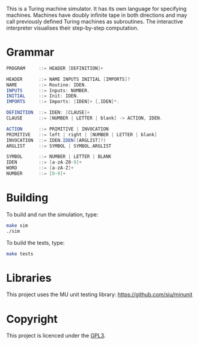 This is a Turing machine simulator. It has its own language for specifying machines. Machines have doubly infinite tape in both directions and may call previously defined Turing machines as subroutines. The interactive interpreter visualises their step-by-step computation.

Grammar
=======
```Java
PROGRAM     ::= HEADER [DEFINITION]+

HEADER      ::= NAME INPUTS INITIAL [IMPORTS]?
NAME        ::= Routine: IDEN.
INPUTS      ::= Inputs: NUMBER.
INITIAL     ::= Init: IDEN.
IMPORTS     ::= Imports: [IDEN]+ [,IDEN]*.

DEFINITION  ::= IDEN: [CLAUSE]+ 
CLAUSE      ::= [NUMBER | LETTER | blank] -> ACTION, IDEN.

ACTION      ::= PRIMITIVE | INVOCATION
PRIMITIVE   ::= left | right | [NUMBER | LETTER | blank]
INVOCATION  ::= IDEN.IDEN([ARGLIST]?)
ARGLIST     ::= SYMBOL | SYMBOL,ARGLIST

SYMBOL      ::= NUMBER | LETTER | BLANK
IDEN        ::= [a-zA-Z0-9]+
WORD        ::= [a-zA-Z]+
NUMBER      ::= [0-9]+
```

Building
========

To build and run the simulation, type:
```bash
make sim
./sim
```

To build the tests, type:
```bash
make tests
```

Libraries
=========
This project uses the MU unit testing library:
https://github.com/siu/minunit

Copyright
=========
This project is licenced under the [GPL3](http://www.gnu.org/licenses/gpl-3.0.en.html).
